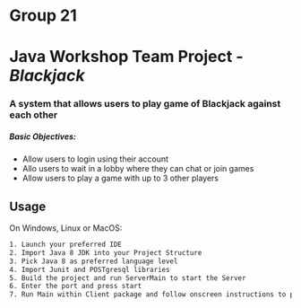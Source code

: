 # Group 21
# Java Workshop Team Project - $Blackjack$
### A system that allows users to play game of Blackjack against each other
##### Basic Objectives:
 - Allow users to login using their account
 - Allo users to wait in a lobby where they can chat or join games
 - Allow users to play a game with up to 3 other players

## Usage
On Windows, Linux or MacOS:
```sh
1. Launch your preferred IDE
2. Import Java 8 JDK into your Project Structure
3. Pick Java 8 as preferred language level
4. Import Junit and POSTgresql libraries
5. Build the project and run ServerMain to start the Server
6. Enter the port and press start
7. Run Main within Client package and follow onscreen instructions to proceed
```
